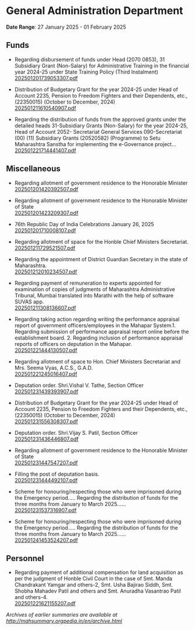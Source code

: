 # General Administration Department

**Date Range**: 27 January 2025 - 01 February 2025


## Funds
- Regarding disbursement of funds under Head (2070 0853), 31 Subsidiary Grant (Non-Salary) for Administrative Training in the financial year 2024-25 under State Training Policy (Third Instalment)\
  [202501201739053307.pdf](https://gr.maharashtra.gov.in/Site/Upload/Government%20Resolutions/English/202501201739053307.pdf)

- Distribution of Budgetary Grant for the year 2024-25 under Head of Account 2235, Pension to Freedom Fighters and their Dependents, etc., (22350015) (October to December, 2024)\
  [202501211610540907.pdf](https://gr.maharashtra.gov.in/Site/Upload/Government%20Resolutions/English/202501211610540907.pdf)

- Regarding the distribution of funds from the approved grants under the detailed heads 31-Subsidiary Grants (Non-Salary) for the year 2024-25, Head of Account 2052- Secretariat General Services 090-Secretariat (00) (11) Subsidiary Grants (20520582) (Programme) to Setu Maharashtra Sanstha for implementing the e-Governance project...\
  [202501221714441407.pdf](https://gr.maharashtra.gov.in/Site/Upload/Government%20Resolutions/English/202501221714441407.pdf)

## Miscellaneous
- Regarding allotment of government residence to the Honorable Minister\
  [202501201420392507.pdf](https://gr.maharashtra.gov.in/Site/Upload/Government%20Resolutions/English/202501201420392507.pdf)

- Regarding allotment of government residence to the Honorable Minister of State\
  [202501201423209307.pdf](https://gr.maharashtra.gov.in/Site/Upload/Government%20Resolutions/English/202501201423209307.pdf)

- 76th Republic Day of India Celebrations January 26, 2025\
  [202501201710008107.pdf](https://gr.maharashtra.gov.in/Site/Upload/Government%20Resolutions/English/202501201710008107.pdf)

- Regarding allotment of space for the Honble Chief Ministers Secretariat.\
  [202501211729521507.pdf](https://gr.maharashtra.gov.in/Site/Upload/Government%20Resolutions/English/202501211729521507.pdf)

- Regarding the appointment of District Guardian Secretary in the state of Maharashtra.\
  [202501212010234507.pdf](https://gr.maharashtra.gov.in/Site/Upload/Government%20Resolutions/English/202501212010234507.pdf)

- Regarding payment of remuneration to experts appointed for examination of copies of judgments of Maharashtra Administrative Tribunal, Mumbai translated into Marathi with the help of software SUVAS app.\
  [202501211308136607.pdf](https://gr.maharashtra.gov.in/Site/Upload/Government%20Resolutions/English/202501211308136607.pdf)

- Regarding taking action regarding writing the performance appraisal report of government officers/employees in the Mahapar System.1. Regarding submission of performance appraisal report online before the establishment board. 2. Regarding inclusion of performance appraisal reports of officers on deputation in the Mahapar.\
  [202501221444130507.pdf](https://gr.maharashtra.gov.in/Site/Upload/Government%20Resolutions/English/202501221444130507.pdf)

- Regarding allotment of space to Hon. Chief Ministers Secretariat and Mrs. Seema Vyas, A.C.S., G.A.D.\
  [202501221245016407.pdf](https://gr.maharashtra.gov.in/Site/Upload/Government%20Resolutions/English/202501221245016407.pdf)

- Deputation order. Shri.Vishal V. Tathe, Section Officer\
  [202501231439393907.pdf](https://gr.maharashtra.gov.in/Site/Upload/Government%20Resolutions/English/202501231439393907.pdf)

- Distribution of Budgetary Grant for the year 2024-25 under Head of Account 2235, Pension to Freedom Fighters and their Dependents, etc., (22350015) (October to December, 2024)\
  [202501231556308307.pdf](https://gr.maharashtra.gov.in/Site/Upload/Government%20Resolutions/English/202501231556308307.pdf)

- Deputation order. Shri.Vijay S. Patil, Section Officer\
  [202501231436446807.pdf](https://gr.maharashtra.gov.in/Site/Upload/Government%20Resolutions/English/202501231436446807.pdf)

- Regarding allotment of government residence to the Honorable Minister of State\
  [202501231447547207.pdf](https://gr.maharashtra.gov.in/Site/Upload/Government%20Resolutions/English/202501231447547207.pdf)

- Filling the post of deputation basis.\
  [202501231444492107.pdf](https://gr.maharashtra.gov.in/Site/Upload/Government%20Resolutions/English/202501231444492107.pdf)

- Scheme for honouring/respecting those who were imprisoned during the Emergency period..... Regarding the distribution of funds for the three months from January to March 2025......\
  [202501231537316907.pdf](https://gr.maharashtra.gov.in/Site/Upload/Government%20Resolutions/English/202501231537316907.pdf)

- Scheme for honouring/respecting those who were imprisoned during the Emergency period..... Regarding the distribution of funds for the three months from January to March 2025......\
  [202501241453524207.pdf](https://gr.maharashtra.gov.in/Site/Upload/Government%20Resolutions/English/202501241453524207.pdf)

## Personnel
- Regarding payment of additional compensation for land acquisition as per the judgment of Honble Civil Court in the case of Smt. Manda Chandrakant Yamgar and others-2, Smt. Usha Bajirao Siddh, Smt. Shobha Mahadev Patil and others and Smt. Anuradha Vasantrao Patil and others-4.\
  [202501221621155207.pdf](https://gr.maharashtra.gov.in/Site/Upload/Government%20Resolutions/English/202501221621155207.pdf)


*Archives of earlier summaries are available at http://mahsummary.orgpedia.in/en/archive.html*